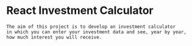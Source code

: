 # React Investment Calculator

    The aim of this project is to develop an investment calculator 
    in which you can enter your investment data and see, year by year,
    how much interest you will receive.
